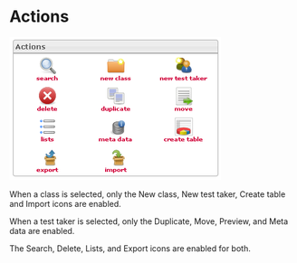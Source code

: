 <!--
author:
    - 'Jérôme Bogaerts'
created_at: '2012-04-12 17:24:51'
updated_at: '2013-03-13 13:41:04'
tags:
    - 'Manage Test Takers'
-->

Actions
=======

![](../resources/testtakers-actions.png)

When a class is selected, only the New class, New test taker, Create table and Import icons are enabled.

When a test taker is selected, only the Duplicate, Move, Preview, and Meta data are enabled.

The Search, Delete, Lists, and Export icons are enabled for both.



